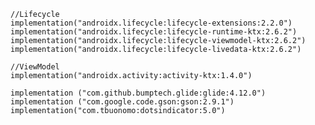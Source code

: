 



    //Lifecycle
    implementation("androidx.lifecycle:lifecycle-extensions:2.2.0")
    implementation("androidx.lifecycle:lifecycle-runtime-ktx:2.6.2")
    implementation("androidx.lifecycle:lifecycle-viewmodel-ktx:2.6.2")
    implementation("androidx.lifecycle:lifecycle-livedata-ktx:2.6.2")

    //ViewModel
    implementation("androidx.activity:activity-ktx:1.4.0")

    implementation ("com.github.bumptech.glide:glide:4.12.0")
    implementation ("com.google.code.gson:gson:2.9.1")
    implementation("com.tbuonomo:dotsindicator:5.0")
